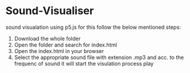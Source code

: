 # Sound-Visualiser
sound visualation using p5.js 
for this follow the below mentioned steps:
1) Download the whole folder 
2) Open the folder and search for index.html 
3) Open the index.html in your browser
4) Select the appropriate sound file with extension .mp3 and   acc. to the frequenc of sound it will start the visulation process
play

